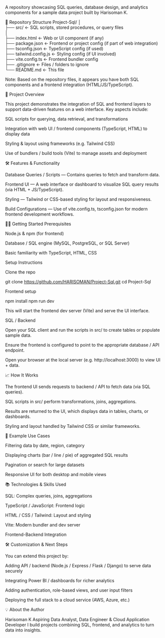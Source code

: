 A repository showcasing SQL queries, database design, and analytics components for a sample data project built by Harisoman K.

📂 Repository Structure
Project-Sql/
│  
├── src/                    ← SQL scripts, stored procedures, or query files  
│  
├── index.html              ← Web or UI component (if any)  
├── package.json            ← Frontend or project config (if part of web integration)  
├── tsconfig.json            ← TypeScript config (if used)  
├── tailwind.config.js       ← Styling config (if UI involved)  
├── vite.config.ts           ← Frontend bundler config  
├── .gitignore               ← Files / folders to ignore  
└── README.md                ← This file  


Note: Based on the repository files, it appears you have both SQL components and a frontend integration (HTML/JS/TypeScript).

🎯 Project Overview

This project demonstrates the integration of SQL and frontend layers to support data-driven features on a web interface. Key aspects include:

SQL scripts for querying, data retrieval, and transformations

Integration with web UI / frontend components (TypeScript, HTML) to display data

Styling & layout using frameworks (e.g. Tailwind CSS)

Use of bundlers / build tools (Vite) to manage assets and deployment

🛠 Features & Functionality

Database Queries / Scripts — Contains queries to fetch and transform data.

Frontend UI — A web interface or dashboard to visualize SQL query results (via HTML + JS/TypeScript).

Styling — Tailwind or CSS-based styling for layout and responsiveness.

Build Configurations — Use of vite.config.ts, tsconfig.json for modern frontend development workflows.

🧑‍💻 Getting Started
Prerequisites

Node.js & npm (for frontend)

Database / SQL engine (MySQL, PostgreSQL, or SQL Server)

Basic familiarity with TypeScript, HTML, CSS

Setup Instructions

Clone the repo

git clone https://github.com/HARISOMAN/Project-Sql.git
cd Project-Sql


Frontend setup

npm install
npm run dev


This will start the frontend dev server (Vite) and serve the UI interface.

SQL / Backend

Open your SQL client and run the scripts in src/ to create tables or populate sample data.

Ensure the frontend is configured to point to the appropriate database / API endpoint.

Open your browser at the local server (e.g. http://localhost:3000) to view UI + data.

📈 How It Works

The frontend UI sends requests to backend / API to fetch data (via SQL queries).

SQL scripts in src/ perform transformations, joins, aggregations.

Results are returned to the UI, which displays data in tables, charts, or dashboards.

Styling and layout handled by Tailwind CSS or similar frameworks.

🎨 Example Use Cases

Filtering data by date, region, category

Displaying charts (bar / line / pie) of aggregated SQL results

Pagination or search for large datasets

Responsive UI for both desktop and mobile views

📚 Technologies & Skills Used

SQL: Complex queries, joins, aggregations

TypeScript / JavaScript: Frontend logic

HTML / CSS / Tailwind: Layout and styling

Vite: Modern bundler and dev server

Frontend-Backend Integration

🛠 Customization & Next Steps

You can extend this project by:

Adding API / backend (Node.js / Express / Flask / Django) to serve data securely

Integrating Power BI / dashboards for richer analytics

Adding authentication, role-based views, and user input filters

Deploying the full stack to a cloud service (AWS, Azure, etc.)

💡 About the Author

Harisoman K
Aspiring Data Analyst, Data Engineer & Cloud Application Developer
I build projects combining SQL, frontend, and analytics to turn data into insights.
